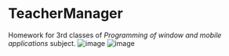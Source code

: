 # TeacherManager
Homework for 3rd classes of *Programming of window and mobile applications* subject.
![image](https://github.com/jbahyrycz/TeacherManager/assets/86531146/94013d80-1b80-42f4-9226-75d32038ae65)
![image](https://github.com/jbahyrycz/TeacherManager/assets/86531146/660965a7-83c5-4dcd-add0-cbfdf50bd2ef)
